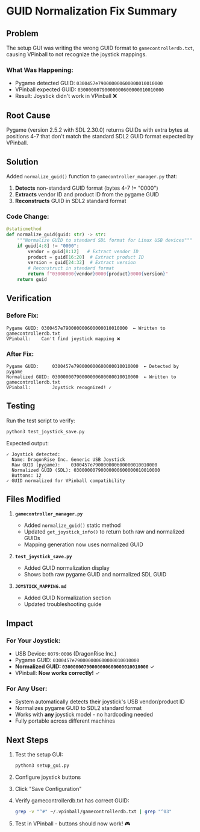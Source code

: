 # GUID Normalization Fix Summary

## Problem
The setup GUI was writing the wrong GUID format to `gamecontrollerdb.txt`, causing VPinball to not recognize the joystick mappings.

### What Was Happening:
- Pygame detected GUID: `0300457e790000000600000010010000`
- VPinball expected GUID: `03000000790000000600000010010000`
- Result: Joystick didn't work in VPinball ❌

## Root Cause
Pygame (version 2.5.2 with SDL 2.30.0) returns GUIDs with extra bytes at positions 4-7 that don't match the standard SDL2 GUID format expected by VPinball.

## Solution
Added `normalize_guid()` function to `gamecontroller_manager.py` that:

1. **Detects** non-standard GUID format (bytes 4-7 != "0000")
2. **Extracts** vendor ID and product ID from the pygame GUID
3. **Reconstructs** GUID in SDL2 standard format

### Code Change:
```python
@staticmethod
def normalize_guid(guid: str) -> str:
    """Normalize GUID to standard SDL format for Linux USB devices"""
    if guid[4:8] != "0000":
        vendor = guid[8:12]   # Extract vendor ID
        product = guid[16:20]  # Extract product ID
        version = guid[24:32]  # Extract version
        # Reconstruct in standard format
        return f"03000000{vendor}0000{product}0000{version}"
    return guid
```

## Verification

### Before Fix:
```
Pygame GUID: 0300457e790000000600000010010000  ← Written to gamecontrollerdb.txt
VPinball:    Can't find joystick mapping ❌
```

### After Fix:
```
Pygame GUID:     0300457e790000000600000010010000  ← Detected by pygame
Normalized GUID: 03000000790000000600000010010000  ← Written to gamecontrollerdb.txt
VPinball:        Joystick recognized! ✓
```

## Testing

Run the test script to verify:
```bash
python3 test_joystick_save.py
```

Expected output:
```
✓ Joystick detected:
  Name: DragonRise Inc. Generic USB Joystick
  Raw GUID (pygame):    0300457e790000000600000010010000
  Normalized GUID (SDL): 03000000790000000600000010010000
  Buttons: 12
✓ GUID normalized for VPinball compatibility
```

## Files Modified

1. **`gamecontroller_manager.py`**
   - Added `normalize_guid()` static method
   - Updated `get_joystick_info()` to return both raw and normalized GUIDs
   - Mapping generation now uses normalized GUID

2. **`test_joystick_save.py`**
   - Added GUID normalization display
   - Shows both raw pygame GUID and normalized SDL GUID

3. **`JOYSTICK_MAPPING.md`**
   - Added GUID Normalization section
   - Updated troubleshooting guide

## Impact

### For Your Joystick:
- USB Device: `0079:0006` (DragonRise Inc.)
- Pygame GUID: `0300457e790000000600000010010000`
- **Normalized GUID: `03000000790000000600000010010000`** ✓
- VPinball: **Now works correctly!** ✓

### For Any User:
- System automatically detects their joystick's USB vendor/product ID
- Normalizes pygame GUID to SDL2 standard format
- Works with **any** joystick model - no hardcoding needed
- Fully portable across different machines

## Next Steps

1. Test the setup GUI:
   ```bash
   python3 setup_gui.py
   ```

2. Configure joystick buttons

3. Click "Save Configuration"

4. Verify gamecontrollerdb.txt has correct GUID:
   ```bash
   grep -v "^#" ~/.vpinball/gamecontrollerdb.txt | grep "^03"
   ```

5. Test in VPinball - buttons should now work! 🎮
